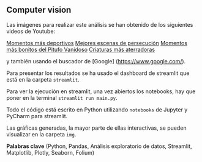 ## Computer vision

Las imágenes para realizar este análisis se han obtenido de los siguientes videos de Youtube:

[Momentos más deportivos](https://www.youtube.com/watch?v=MLoGKahcQG0)
[Mejores escenas de persecución](https://www.youtube.com/watch?v=KDbYC8a-Wtw)
[Momentos más bonitos del Pitufo Vanidoso](https://www.youtube.com/watch?v=yURcfQUaAGM)
[Criaturas más aterradoras](https://www.youtube.com/watch?v=jCONWIE2TYw)

y también usando el buscador de [Google] (https://www.google.com/).

Para presentar los resultados se ha usado el dashboard de streamlit que está en la carpeta `streamlit`. 

Para ver la ejecución en streamlit, una vez abiertos los notebooks, hay que poner en la terminal `streamlit run main.py`.

Todo el código está escrito en Python utilizando `notebooks` de Jupyter y PyCharm para streamlit. 

Las gráficas generadas, la mayor parte de ellas interactivas, se pueden visualizar en la carpeta `img`.

**Palabras clave** (Python, Pandas, Análisis exploratorio de datos, Streamlit, Matplotlib, Plotly, Seaborn, Folium)
